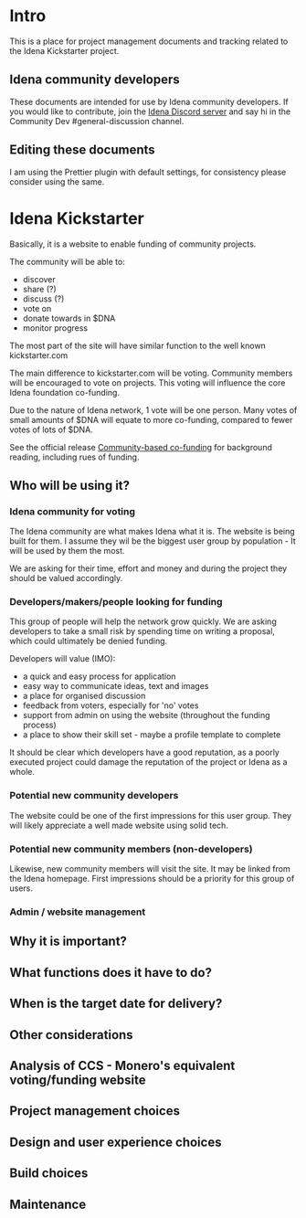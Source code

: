 # Intro

This is a place for project management documents and tracking related to the Idena Kickstarter project.

## Idena community developers

These documents are intended for use by Idena community developers.
If you would like to contribute, join the [Idena Discord server](https://discord.gg/cyWs66H) and say hi in the Community Dev #general-discussion channel.

## Editing these documents

I am using the Prettier plugin with default settings, for consistency please consider using the same.

# Idena Kickstarter

Basically, it is a website to enable funding of community projects.

The community will be able to:

- discover
- share (?)
- discuss (?)
- vote on
- donate towards in \$DNA
- monitor progress

The most part of the site will have similar function to the well known kickstarter.com

The main difference to kickstarter.com will be voting. Community members will be encouraged to vote on projects. This voting will influence the core Idena foundation co-funding.

Due to the nature of Idena network, 1 vote will be one person. Many votes of small amounts of $DNA will equate to more co-funding, compared to fewer votes of lots of $DNA.

See the official release [Community-based co-funding](https://medium.com/idena/community-based-co-funding-b6b4fc79ddff) for background reading, including rues of funding.

## Who will be using it?

### Idena community for voting

The Idena community are what makes Idena what it is. The website is being built for them. I assume they wil be the biggest user group by population - It will be used by them the most.

We are asking for their time, effort and money and during the project they should be valued accordingly.

### Developers/makers/people looking for funding

This group of people will help the network grow quickly. We are asking developers to take a small risk by spending time on writing a proposal, which could ultimately be denied funding.

Developers will value (IMO):

- a quick and easy process for application
- easy way to communicate ideas, text and images
- a place for organised discussion
- feedback from voters, especially for 'no' votes
- support from admin on using the website (throughout the funding process)
- a place to show their skill set - maybe a profile template to complete

It should be clear which developers have a good reputation, as a poorly executed project could damage the reputation of the project or Idena as a whole.

### Potential new community developers

The website could be one of the first impressions for this user group. They will likely appreciate a well made website using solid tech.

### Potential new community members (non-developers)

Likewise, new community members will visit the site. It may be linked from the Idena homepage. First impressions should be a priority for this group of users.

### Admin / website management

## Why it is important?

## What functions does it have to do?

## When is the target date for delivery?

## Other considerations

## Analysis of CCS - Monero's equivalent voting/funding website

## Project management choices

## Design and user experience choices

## Build choices

## Maintenance
